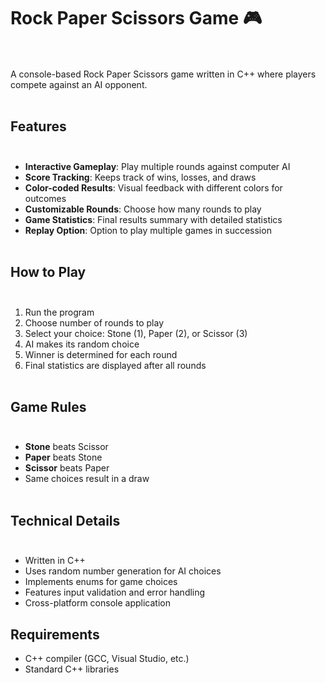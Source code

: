 # Rock Paper Scissors Game 🎮<br><br>

A console-based Rock Paper Scissors game written in C++ where players compete against an AI opponent.<br><br>

## Features<br><br>

- **Interactive Gameplay**: Play multiple rounds against computer AI<br>
- **Score Tracking**: Keeps track of wins, losses, and draws<br>
- **Color-coded Results**: Visual feedback with different colors for outcomes<br>
- **Customizable Rounds**: Choose how many rounds to play<br>
- **Game Statistics**: Final results summary with detailed statistics<br>
- **Replay Option**: Option to play multiple games in succession<br><br>

## How to Play<br><br>

1. Run the program<br>
2. Choose number of rounds to play<br>
3. Select your choice: Stone (1), Paper (2), or Scissor (3)<br>
4. AI makes its random choice<br>
5. Winner is determined for each round<br>
6. Final statistics are displayed after all rounds<br><br>

## Game Rules<br><br>

- **Stone** beats Scissor<br>
- **Paper** beats Stone  <br>
- **Scissor** beats Paper<br>
- Same choices result in a draw<br><br>

## Technical Details<br><br>

- Written in C++<br>
- Uses random number generation for AI choices<br>
- Implements enums for game choices<br>
- Features input validation and error handling<br>
- Cross-platform console application<br>

## Requirements

- C++ compiler (GCC, Visual Studio, etc.)
- Standard C++ libraries

